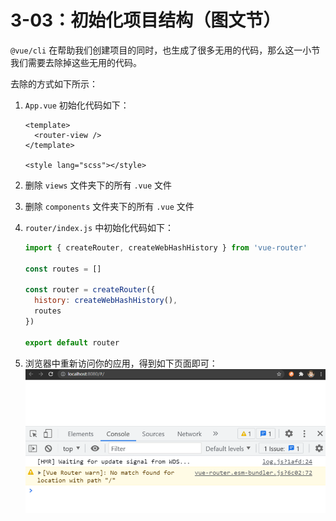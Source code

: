 # 3-03：初始化项目结构（图文节）

`@vue/cli` 在帮助我们创建项目的同时，也生成了很多无用的代码，那么这一小节我们需要去除掉这些无用的代码。

去除的方式如下所示：

1. `App.vue` 初始化代码如下：

   ```vue
   <template>
     <router-view />
   </template>
   
   <style lang="scss"></style>
   ```

2. 删除 `views` 文件夹下的所有 `.vue` 文件

3. 删除 `components` 文件夹下的所有 `.vue` 文件

4. `router/index.js` 中初始化代码如下：

   ```js
   import { createRouter, createWebHashHistory } from 'vue-router'
   
   const routes = []
   
   const router = createRouter({
     history: createWebHashHistory(),
     routes
   })
   
   export default router
   
   ```

5. 浏览器中重新访问你的应用，得到如下页面即可：
   <img src="3-03：初始化项目结构.assets/image-20210907193641796.png" alt="image-20210907193641796" style="zoom:67%;" />

